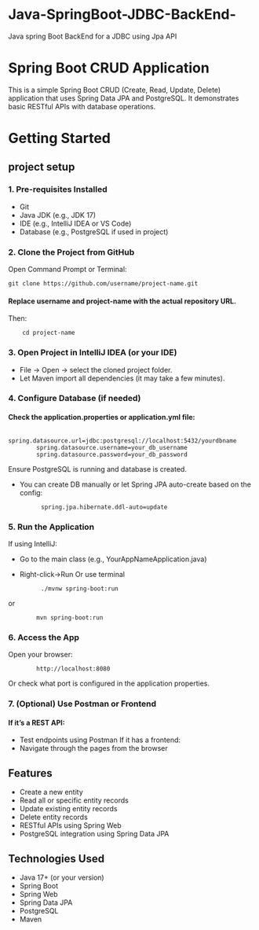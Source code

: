 # Java-SpringBoot-JDBC-BackEnd-
Java spring Boot BackEnd  for a JDBC using Jpa API 

# Spring Boot CRUD Application

This is a simple Spring Boot CRUD (Create, Read, Update, Delete) application that uses Spring Data JPA and PostgreSQL. It demonstrates basic RESTful APIs with database operations.
# Getting Started
## project setup
###  1. Pre-requisites Installed
- Git
- Java JDK (e.g., JDK 17)
- IDE (e.g., IntelliJ IDEA or VS Code)
- Database (e.g., PostgreSQL if used in project)
### 2. Clone the Project from GitHub
 Open Command Prompt or Terminal:

    git clone https://github.com/username/project-name.git
#### Replace username and project-name with the actual repository URL.
Then:
  
        cd project-name
### 3. Open Project in IntelliJ IDEA (or your IDE)
- File → Open → select the cloned project folder.
- Let Maven import all dependencies (it may take a few minutes).

### 4. Configure Database (if needed)
#### Check the application.properties or application.yml file:
            spring.datasource.url=jdbc:postgresql://localhost:5432/yourdbname
            spring.datasource.username=your_db_username
            spring.datasource.password=your_db_password
Ensure PostgreSQL is running and database is created.
- You can create DB manually or let Spring JPA auto-create based on the config:
  ```properties
        spring.jpa.hibernate.ddl-auto=update
### 5. Run the Application
If using IntelliJ:
- Go to the main class (e.g., YourAppNameApplication.java)
- Right-click->Run
Or use terminal

            ./mvnw spring-boot:run
or

            mvn spring-boot:run
###  6. Access the App
Open your browser:

            http://localhost:8080
Or check what port is configured in the application properties.

###  7. (Optional) Use Postman or Frontend
#### If it’s a REST API:
- Test endpoints using Postman
If it has a frontend:
- Navigate through the pages from the browser

## Features

- Create a new entity
- Read all or specific entity records
- Update existing entity records
- Delete entity records
- RESTful APIs using Spring Web
- PostgreSQL integration using Spring Data JPA

## Technologies Used

- Java 17+ (or your version)
- Spring Boot
- Spring Web
- Spring Data JPA
- PostgreSQL
- Maven
